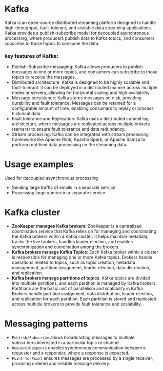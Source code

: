 # Kafka
Kafka is an open-source distributed streaming platform designed to handle high-throughput, fault-tolerant, and scalable data streaming applications.<br>
Kafka provides a publish-subscribe model for decoupled asynchronous processing, where producers publish data to Kafka topics, and consumers subscribe to those topics to consume the data.

### key features of Kafka:
- Publish-Subscribe messaging: Kafka allows producers to publish messages to one or more topics, and consumers can subscribe to those topics to receive the messages.
- Distributed architecture: Kafka is designed to be highly scalable and fault-tolerant. It can be deployed in a distributed manner across multiple nodes or servers, allowing for horizontal scaling and high availability.
- Message persistence: Kafka stores messages on disk, providing durability and fault tolerance. Messages can be retained for a configurable amount of time, enabling consumers to replay or process historical data.
- Fault tolerance and Replication: Kafka uses a distributed commit log architecture, where messages are replicated across multiple brokers (servers) to ensure fault tolerance and data redundancy.
- Stream processing: Kafka can be integrated with stream processing frameworks like Apache Flink, Apache Spark, or Apache Samza to perform real-time data processing on the streaming data.

# Usage examples
Used for decoupled asynchronous processing
- Sending large traffic of emails in a separate service
- Processing large queries in a separate service

# Kafka cluster
- **ZooKeeper manages Kafka brokers**: ZooKeeper is a centralized coordination service that Kafka relies on for managing and coordinating the Kafka brokers within a Kafka cluster. It helps maintain metadata, tracks the live brokers, handles leader election, and enables synchronization and coordination among the brokers.
- **Kafka brokers manage Kafka Topics**: Each Kafka broker within a cluster is responsible for managing one or more Kafka topics. Brokers handle operations related to topics, such as topic creation, metadata management, partition assignment, leader election, data distribution, and replication.
- **Kafka brokers manage partitions of topics**: Kafka topics are divided into multiple partitions, and each partition is managed by Kafka brokers. Partitions are the basic unit of parallelism and scalability in Kafka. Brokers handle partition assignment, data distribution, leader election, and replication for each partition. Each partition is stored and replicated across multiple brokers to provide fault tolerance and scalability.

# Messaging patterns
- `Publish/Subscribe` allows broadcasting messages to multiple subscribers interested in a particular topic or channel.
- `Request/Response` enables synchronous communication between a requester and a responder, where a response is expected.
- `Point-to-Point` ensures messages are processed by a single receiver, providing ordered and reliable message delivery.
